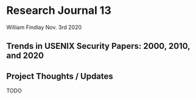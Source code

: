 # Research Journal 13

William Findlay
Nov. 3rd 2020

## Trends in USENIX Security Papers: 2000, 2010, and 2020

## Project Thoughts / Updates

TODO
